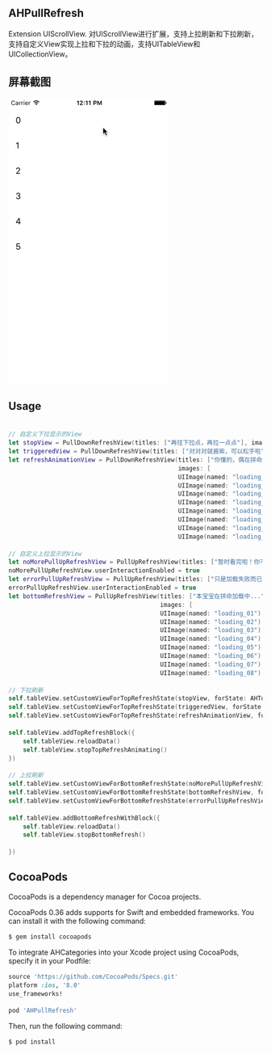 ## AHPullRefresh

Extension UIScrollView.
对UIScrollView进行扩展，支持上拉刷新和下拉刷新，支持自定义View实现上拉和下拉的动画，支持UITableView和UICollectionView。


## 屏幕截图
![image](https://github.com/AnsonHui/AHPullRefresh/blob/master/Screenshot/Screenshot.gif)

## Usage

```swift

// 自定义下拉显示的View
let stopView = PullDownRefreshView(titles: ["再往下拉点，再拉一点点"], images: [UIImage(named: "loading_01")!])
let triggeredView = PullDownRefreshView(titles: ["对对对就酱紫，可以松手啦"], images: [UIImage(named: "loading_01")!])
let refreshAnimationView = PullDownRefreshView(titles: ["你懂的，偶在拼命加载中～(,,•́ . •̀,,)", "别着急，司机马上就到～～⁽⁽٩( ´͈ ᗨ `͈ )۶⁾⁾", "么么哒，就来啦～⊂(˃̶͈̀ε ˂̶͈́ ⊂ )"],
                                               images: [
                                               UIImage(named: "loading_01")!,
                                               UIImage(named: "loading_02")!,
                                               UIImage(named: "loading_03")!,
                                               UIImage(named: "loading_04")!,
                                               UIImage(named: "loading_05")!,
                                               UIImage(named: "loading_06")!,
                                               UIImage(named: "loading_07")!,
                                               UIImage(named: "loading_08")!])

// 自定义上拉显示的View
let noMorePullUpRefreshView = PullUpRefreshView(titles: ["暂时看完啦！你不加点料吗？"], images: [UIImage(named: "loading_01")!])
noMorePullUpRefreshView.userInteractionEnabled = true
let errorPullUpRefreshView = PullUpRefreshView(titles: ["只是加载失败而已，点一下这里就好"], images: nil)
errorPullUpRefreshView.userInteractionEnabled = true
let bottomRefreshView = PullUpRefreshView(titles: ["本宝宝在拼命加载中..."],
                                          images: [
                                          UIImage(named: "loading_01")!,
                                          UIImage(named: "loading_02")!,
                                          UIImage(named: "loading_03")!,
                                          UIImage(named: "loading_04")!,
                                          UIImage(named: "loading_05")!,
                                          UIImage(named: "loading_06")!,
                                          UIImage(named: "loading_07")!,
                                          UIImage(named: "loading_08")!])

// 下拉刷新
self.tableView.setCustomViewForTopRefreshState(stopView, forState: AHTopRefreshViewState.Stopped) // 继续下拉
self.tableView.setCustomViewForTopRefreshState(triggeredView, forState: AHTopRefreshViewState.Triggered) // 松手刷新
self.tableView.setCustomViewForTopRefreshState(refreshAnimationView, forState: AHTopRefreshViewState.Loading) // 加载中

self.tableView.addTopRefreshBlock({
    self.tableView.reloadData()
    self.tableView.stopTopRefreshAnimating()
})

// 上拉刷新
self.tableView.setCustomViewForBottomRefreshState(noMorePullUpRefreshView, forState: AHBottomRefreshViewState.NoMore) // 没有更多数据
self.tableView.setCustomViewForBottomRefreshState(bottomRefreshView, forState: AHBottomRefreshViewState.Loading) // 加载中
self.tableView.setCustomViewForBottomRefreshState(errorPullUpRefreshView, forState: AHBottomRefreshViewState.Error) // 加载失败

self.tableView.addBottomRefreshWithBlock({
    self.tableView.reloadData()
    self.tableView.stopBottomRefresh()

})
```

## CocoaPods

CocoaPods is a dependency manager for Cocoa projects.

CocoaPods 0.36 adds supports for Swift and embedded frameworks. You can install it with the following command:

```bash
$ gem install cocoapods
```

To integrate AHCategories into your Xcode project using CocoaPods, specify it in your Podfile:

```ruby
source 'https://github.com/CocoaPods/Specs.git'
platform :ios, '8.0'
use_frameworks!

pod 'AHPullRefresh'
```

Then, run the following command:

```bash
$ pod install
```
